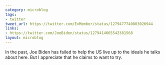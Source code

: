 ```yaml
---
category: microblog
tags:
- twitter
tweet_url: https://twitter.com/ExMember/status/1279477740803026944
links:
- https://twitter.com/JoeBiden/status/1279414665542381568
layout: microblog
---
```

In the past, Joe Biden has failed to help the US live up to the ideals he talks about here. But I appreciate that he claims to want to try.
